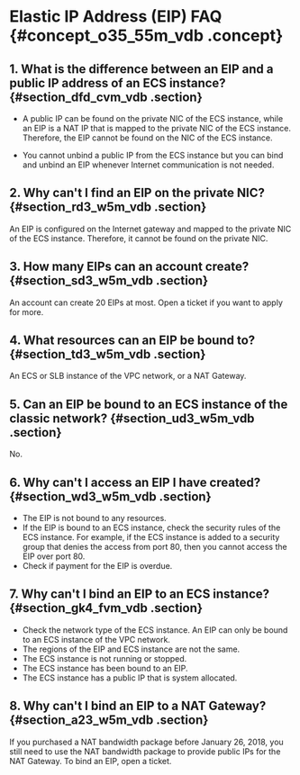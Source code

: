 # Elastic IP Address \(EIP\) FAQ {#concept_o35_55m_vdb .concept}

## 1. What is the difference between an EIP and a public IP address of an ECS instance? {#section_dfd_cvm_vdb .section}

-   A public IP can be found on the private NIC of the ECS instance, while an EIP is a NAT IP that is mapped to the private NIC of the ECS instance. Therefore, the EIP cannot be found on the NIC of the ECS instance.

-   You cannot unbind a public IP from the ECS instance but you can bind and unbind an EIP whenever Internet communication is not needed.


## 2. Why can't I find an EIP on the private NIC? {#section_rd3_w5m_vdb .section}

An EIP is configured on the Internet gateway and mapped to the private NIC of the ECS instance. Therefore, it cannot be found on the private NIC.

## 3. How many EIPs can an account create? {#section_sd3_w5m_vdb .section}

An account can create 20 EIPs at most. Open a ticket if you want to apply for more.

## 4. What resources can an EIP be bound to? {#section_td3_w5m_vdb .section}

An ECS or SLB instance of the VPC network, or a NAT Gateway.

## 5. Can an EIP be bound to an ECS instance of the classic network? {#section_ud3_w5m_vdb .section}

No.

## 6. Why can't I access an EIP I have created? {#section_wd3_w5m_vdb .section}

-   The EIP is not bound to any resources.
-   If the EIP is bound to an ECS instance, check the security rules of the ECS instance. For example, if the ECS instance is added to a security group that denies the access from port 80, then you cannot access the EIP over port 80.
-   Check if payment for the EIP is overdue.

## 7. Why can't I bind an EIP to an ECS instance? {#section_gk4_fvm_vdb .section}

-   Check the network type of the ECS instance. An EIP can only be bound to an ECS instance of the VPC network.
-   The regions of the EIP and ECS instance are not the same.
-   The ECS instance is not running or stopped.
-   The ECS instance has been bound to an EIP.
-   The ECS instance has a public IP that is system allocated.

## 8. Why can't I bind an EIP to a NAT Gateway? {#section_a23_w5m_vdb .section}

If you purchased a NAT bandwidth package before January 26, 2018, you still need to use the NAT bandwidth package to provide public IPs for the NAT Gateway. To bind an EIP, open a ticket.

